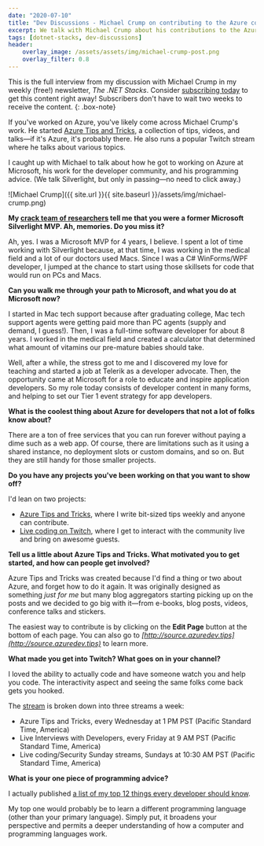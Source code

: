 ```yaml
---
date: "2020-07-10"
title: "Dev Discussions - Michael Crump on contributing to the Azure community"
excerpt: We talk with Michael Crump about his contributions to the Azure community!
tags: [dotnet-stacks, dev-discussions]
header:
    overlay_image: /assets/assets/img/michael-crump-post.png
    overlay_filter: 0.8
---
```


This is the full interview from my discussion with Michael Crump in my weekly (free!) newsletter, *The .NET Stacks*. Consider [subscribing today](https://dotnetstacks.com) to get this content right away! Subscribers don't have to wait two weeks to receive the content.
{: .box-note}

If you've worked on Azure, you've likely come across Michael Crump's work. He started [Azure Tips and Tricks](http://azuredev.tips), a collection of tips, videos, and talks—if it's Azure, it's probably there. He also runs a popular Twitch stream where he talks about various topics.

I caught up with Michael to talk about how he got to working on Azure at Microsoft, his work for the developer community, and his programming advice. (We talk Silverlight, but only in passing—no need to click away.)

![Michael Crump]({{ site.url }}{{ site.baseurl }}/assets/img/michael-crump.png)

**My [crack team of researchers](https://google.com) tell me that you were a former Microsoft Silverlight MVP. Ah, memories. Do you miss it?**

Ah, yes. I was a Microsoft MVP for 4 years, I believe. I spent a lot of time working with Silverlight because, at that time, I was working in the medical field and a lot of our doctors used Macs. Since I was a C# WinForms/WPF developer, I jumped at the chance to start using those skillsets for code that would run on PCs and Macs.

**Can you walk me through your path to Microsoft, and what you do at Microsoft now?**

I started in Mac tech support because after graduating college, Mac tech support agents were getting paid more than PC agents (supply and demand, I guess!). Then, I was a full-time software developer for about 8 years. I worked in the medical field and created a calculator that determined what amount of vitamins our pre-mature babies should take.

Well, after a while, the stress got to me and I discovered my love for teaching and started a job at Telerik as a developer advocate. Then, the opportunity came at Microsoft for a role to educate and inspire application developers. So my role today consists of developer content in many forms, and helping to set our Tier 1 event strategy for app developers.

**What is the coolest thing about Azure for developers that not a lot of folks know about?**

There are a ton of free services that you can run forever without paying a dime such as a web app. Of course, there are limitations such as it using a shared instance, no deployment slots or custom domains, and so on. But they are still handy for those smaller projects.

**Do you have any projects you've been working on that you want to show off?**

I'd lean on two projects:

- [Azure Tips and Tricks](http://azuredev.tips/), where I write bit-sized tips weekly and anyone can contribute.  
- [Live coding on Twitch](https://twitch.tv/mbcrump), where I get to interact with the community live and bring on awesome guests.

**Tell us a little about Azure Tips and Tricks. What motivated you to get started, and how can people get involved?**

Azure Tips and Tricks was created because I'd find a thing or two about Azure, and forget how to do it again. It was originally designed as something *just for me* but many blog aggregators starting picking up on the posts and we decided to go big with it—from e-books, blog posts, videos, conference talks and stickers.

The easiest way to contribute is by clicking on the **Edit Page** button at the bottom of each page. You can also go to *[http://source.azuredev.tips](http://source.azuredev.tips)* to learn more.

**What made you get into Twitch? What goes on in your channel?**

I loved the ability to actually code and have someone watch you and help you code. The interactivity aspect and seeing the same folks come back gets you hooked.

The [stream](https://twitch.tv/mbcrump) is broken down into three streams a week:

- Azure Tips and Tricks, every Wednesday at 1 PM PST (Pacific Standard Time, America)
- Live Interviews with Developers, every Friday at 9 AM PST (Pacific Standard Time, America)
- Live coding/Security Sunday streams, Sundays at 10:30 AM PST (Pacific Standard Time, America)

**What is your one piece of programming advice?**

I actually published [a list of my top 12 things every developer should know](https://dev.to/mbcrump/12-things-every-software-developer-should-be-doing-in-2020-5hbp).

My top one would probably be to learn a different programming language (other than your primary language). Simply put, it broadens your perspective and permits a deeper understanding of how a computer and programming languages work.
